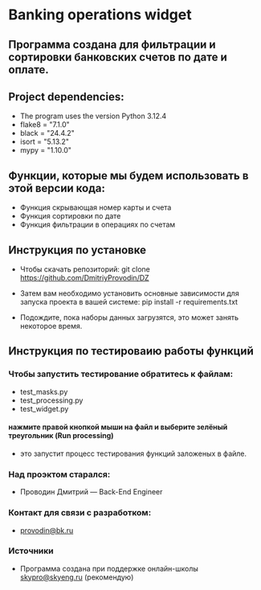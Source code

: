 # Banking operations widget
## Программа создана для фильтрации и сортировки банковских счетов по дате и оплате.
## Project dependencies:
* The program uses the version Python 3.12.4
* flake8 = "7.1.0"
* black = "24.4.2"
* isort = "5.13.2"
* mypy = "1.10.0"
## Функции, которые мы будем использовать в этой версии кода:
* Функция скрывающая номер карты и счета
* Функция сортировки по дате
* Функция фильтрации в операциях по счетам
## Инструкция по установке
* Чтобы скачать репозиторий:
git clone https://github.com/DmitriyProvodin/DZ

* Затем вам необходимо установить основные зависимости для запуска проекта в вашей системе:
pip install -r requirements.txt

* Подождите, пока наборы данных загрузятся, это может занять некоторое время.
## Инструкция по тестироваию работы функций
### Чтобы запустить тестирование обратитесь к файлам:
* test_masks.py
* test_processing.py
* test_widget.py
#### нажмите правой кнопкой мыши на файл и выберите зелёный треугольник (Run processing)
* это запустит процесс тестирования функций заложеных в файле.
### Над проэктом старался:
* Проводин Дмитрий — Back-End Engineer

### Контакт для связи с разработком: 
* provodin@bk.ru

### Источники
* Программа создана при поддержке онлайн-школы skypro@skyeng.ru (рекомендую)